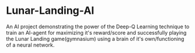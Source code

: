 # Lunar-Landing-AI
An AI project demonstrating the power of the Deep-Q Learning technique to train an AI-agent for maximizing it's reward/score and successfully playing the Lunar Landing game(gymnasium) using a brain of it's own/functioning of a neural network.

